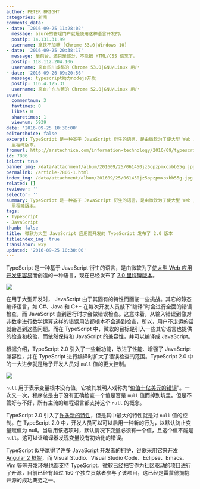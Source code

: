 ```yaml
---
author: PETER BRIGHT
categories: 新闻
comments_data:
- date: '2016-09-25 11:28:02'
  message: azure的管理门户就是使用这种语言开发的。
  postip: 14.131.31.99
  username: 拿铁不加糖 [Chrome 53.0|Windows 10]
- date: '2016-09-25 20:38:17'
  message: 是前台，还只是部分，不能把 HTML/CSS 遗忘了。
  postip: 118.112.204.106
  username: 来自四川成都的 Chrome 53.0|GNU/Linux 用户
- date: '2016-09-26 09:20:56'
  message: typescript助力nodejs开发
  postip: 116.4.125.31
  username: 来自广东东莞的 Chrome 52.0|GNU/Linux 用户
count:
  commentnum: 3
  favtimes: 0
  likes: 0
  sharetimes: 1
  viewnum: 5939
date: '2016-09-25 10:30:00'
editorchoice: false
excerpt: TypeScript 是一种基于 JavaScript 衍生的语言，是由微软为了使大型 Web 应用开发更容易而创造的一种语言，现在已经发布了 2.0
  里程碑版本。
fromurl: http://arstechnica.com/information-technology/2016/09/typescript-microsofts-javascript-for-big-applications-reaches-version-2-0/
id: 7806
islctt: true
banner_img: /data/attachment/album/201609/25/061450jz5opzpmxoxbb55g.jpg
permalink: /article-7806-1.html
index_img: /data/attachment/album/201609/25/061450jz5opzpmxoxbb55g.jpg.thumb.jpg
related: []
reviewer: ''
selector: ''
summary: TypeScript 是一种基于 JavaScript 衍生的语言，是由微软为了使大型 Web 应用开发更容易而创造的一种语言，现在已经发布了 2.0
  里程碑版本。
tags:
- TypeScript
- JavaScript
thumb: false
title: 微软为大型 JavaScript 应用而开发的 TypeScript 发布了 2.0 版本
titleindex_img: true
translator: wxy
updated: '2016-09-25 10:30:00'
---
```


TypeScript 是一种基于 JavaScript 衍生的语言，是由微软为了[使大型 Web 应用开发更容易](http://arstechnica.com/information-technology/2012/10/microsoft-typescript-the-javascript-we-need-or-a-solution-looking-for-a-problem/)而创造的一种语言，现在已经发布了 [2.0 里程碑版本](https://blogs.msdn.microsoft.com/typescript/2016/09/22/announcing-typescript-2-0/)。


![](/data/attachment/album/201609/25/061450jz5opzpmxoxbb55g.jpg)


在用于大型开发时， JavaScript 由于其固有的特性而面临一些挑战。其它的静态编译语言，如 C#、Java 和 C++ 在每次开发人员敲下“编译”时会进行全面的错误检查，而 JavaScript 直到运行时才会做错误检查。这意味着，从输入错误到像对非数字进行数学运算这样的错误用法都根本不会遇到检查，所以，用户不走运的话就会遇到这些问题。而在 TypeScript 中，微软的目标是引入一些其它语言也提供的检查和校验，而依然保持和 JavaScript 的兼容性，并可以编译成 JavaScript。


根据介绍，TypeScript 2.0 引入了一些新功能，改进了性能、增强了 JavaScript 兼容性，并在 TypeScript 进行编译时扩大了错误检查的范围。TypeScript 2.0 中的一大进步就是给予开发人员对 `null` 值的更大控制。


![](/data/attachment/album/201609/25/062128z5970czv3b7qbb9v.jpg)


`null` 用于表示变量根本没有值，它被其发明人戏称为“[价值十亿美元的错误](https://www.infoq.com/presentations/Null-References-The-Billion-Dollar-Mistake-Tony-Hoare)”。一次又一次，程序总是由于没有正确检查一个值是否是 `null` 值而掉到坑里。但是不管好与不好，所有主流的编程语言都支持这个 `null` 的概念。


TypeScript 2.0 引入了[许多新的特性](https://github.com/Microsoft/TypeScript/wiki/What%27s-new-in-TypeScript)，但是其中最大的特性就是对 `null` 值的控制。在 TypeScript 2.0 中，开发人员可以可以启用一种新的行为，以默认防止变量赋值为 null。当启用该选项时，默认情况下变量必须有一个值，且这个值不能是 `null`。这可以让编译器发现变量没有初始化的错误。


TypeScript 似乎赢得了许多 JavaScript 开发者的拥护，谷歌采用它来[开发 Angular 2 框架](https://blogs.msdn.microsoft.com/typescript/2015/03/05/angular-2-built-on-typescript/)，而 Visual Studio、Visual Studio Code、Eclipse、Emacs、Vim 等等开发环境也都支持 TypeScript。微软已经把它作为社区驱动的项目进行了开源，目前已经有超过 150 个独立贡献者参与了该项目，这已经是雷蒙德拥抱开源的成功典范之一。
